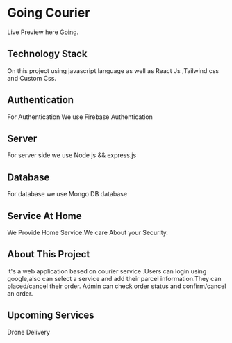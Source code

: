 # Going Courier

Live Preview here [Going](https://going-3a4c0.web.app/).

## Technology Stack

On this project using javascript language as well as React Js ,Tailwind css and Custom Css.

## Authentication

For Authentication We use Firebase Authentication

## Server

For server side we use Node js && express.js

## Database

For database we use Mongo DB database

## Service At Home

We Provide Home Service.We care About your Security.

## About This Project

it's a web application based on courier service .Users can login  using google,also can select a service and add their parcel information.They can placed/cancel their  order.
Admin can check order status and confirm/cancel an order.

## Upcoming Services

Drone Delivery
